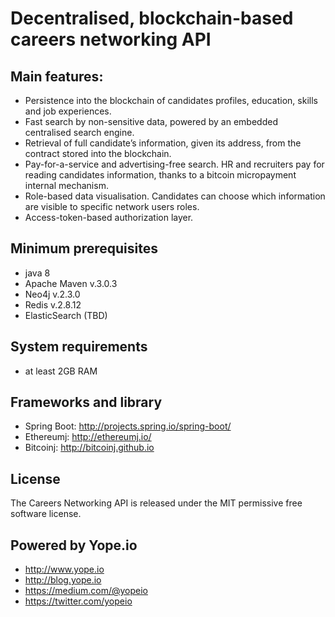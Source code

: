 # Decentralised, blockchain-based careers networking API

## Main features:
* Persistence into the blockchain of candidates profiles, education, skills and job experiences.
* Fast search by non-sensitive data, powered by an embedded centralised search engine.
* Retrieval of full candidate’s information, given its address, from the contract stored into the blockchain.
* Pay-for-a-service and advertising-free search. HR and recruiters pay for reading candidates information, thanks to a bitcoin micropayment internal mechanism.
* Role-based data visualisation. Candidates can choose which information are visible to specific network users roles.
* Access-token-based authorization layer.

## Minimum prerequisites
* java 8
* Apache Maven v.3.0.3
* Neo4j v.2.3.0
* Redis v.2.8.12
* ElasticSearch (TBD)

## System requirements
* at least 2GB RAM

## Frameworks and library
* Spring Boot: http://projects.spring.io/spring-boot/
* Ethereumj: http://ethereumj.io/
* Bitcoinj: http://bitcoinj.github.io


## License
The Careers Networking API is released under the MIT permissive free software license.

## Powered by Yope.io
- http://www.yope.io
- http://blog.yope.io
- https://medium.com/@yopeio
- https://twitter.com/yopeio